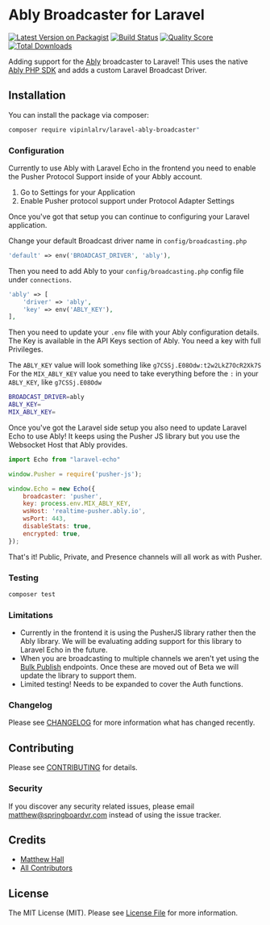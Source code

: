 # Ably Broadcaster for Laravel

[![Latest Version on Packagist](https://img.shields.io/packagist/v/springboardvr/laravel-ably-broadcaster.svg?style=flat-square)](https://packagist.org/packages/springboardvr/laravel-ably-broadcaster)
[![Build Status](https://img.shields.io/travis/springboardvr/laravel-ably-broadcaster/master.svg?style=flat-square)](https://travis-ci.org/springboardvr/laravel-ably-broadcaster)
[![Quality Score](https://img.shields.io/scrutinizer/g/springboardvr/laravel-ably-broadcaster.svg?style=flat-square)](https://scrutinizer-ci.com/g/springboardvr/laravel-ably-broadcaster)
[![Total Downloads](https://img.shields.io/packagist/dt/springboardvr/laravel-ably-broadcaster.svg?style=flat-square)](https://packagist.org/packages/springboardvr/laravel-ably-broadcaster)

Adding support for the [Ably](https://ably.io) broadcaster to Laravel! This uses the native [Ably PHP SDK](https://github.com/ably/ably-php) and adds a custom Laravel Broadcast Driver.

## Installation

You can install the package via composer:

```bash
composer require vipinlalrv/laravel-ably-broadcaster"
```



### Configuration
Currently to use Ably with Laravel Echo in the frontend you need to enable the Pusher Protocol Support inside of your Abbly account.

1. Go to Settings for your Application
2. Enable Pusher protocol support under Protocol Adapter Settings

Once you've got that setup you can continue to configuring your Laravel application.

Change your default Broadcast driver name in `config/broadcasting.php` 
```php
'default' => env('BROADCAST_DRIVER', 'ably'),
```

Then you need to add Ably to your `config/broadcasting.php` config file under `connections`.

```php
'ably' => [
    'driver' => 'ably',
    'key' => env('ABLY_KEY'),
],
```

Then you need to update your `.env` file with your Ably configuration details. The Key is available in the API Keys section of Ably. You need a key with full Privileges. 

The `ABLY_KEY` value will look something like `g7CSSj.E08Odw:t2w2LkZ7OcR2Xk7S`
For the `MIX_ABLY_KEY` value you need to take everything before the `:` in your `ABLY_KEY`, like `g7CSSj.E08Odw` 
  
```bash
BROADCAST_DRIVER=ably
ABLY_KEY=
MIX_ABLY_KEY=
```

Once you've got the Laravel side setup you also need to update Laravel Echo to use Ably! It keeps using the Pusher JS library but you use the Websocket Host that Ably provides.


```javascript
import Echo from "laravel-echo"

window.Pusher = require('pusher-js');

window.Echo = new Echo({
    broadcaster: 'pusher',
    key: process.env.MIX_ABLY_KEY,
    wsHost: 'realtime-pusher.ably.io',
    wsPort: 443,
    disableStats: true,
    encrypted: true,
});
```

That's it! Public, Private, and Presence channels will all work as with Pusher.

### Testing
``` bash
composer test
```

### Limitations
- Currently in the frontend it is using the PusherJS library rather then the Ably library. We will be evaluating adding support for this library to Laravel Echo in the future.
- When you are broadcasting to multiple channels we aren't yet using the [Bulk Publish](https://www.ably.io/documentation/rest-api/beta#batch-publish) endpoints. Once these are moved out of Beta we will update the library to support them.
- Limited testing! Needs to be expanded to cover the Auth functions. 

### Changelog

Please see [CHANGELOG](CHANGELOG.md) for more information what has changed recently.

## Contributing

Please see [CONTRIBUTING](CONTRIBUTING.md) for details.

### Security

If you discover any security related issues, please email matthew@springboardvr.com instead of using the issue tracker.

## Credits

- [Matthew Hall](https://github.com/springboardvr)
- [All Contributors](../../contributors)

## License

The MIT License (MIT). Please see [License File](LICENSE.md) for more information.

